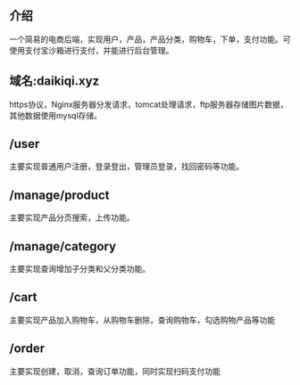 ## 介绍
一个简易的电商后端，实现用户，产品，产品分类，购物车，下单，支付功能。可使用支付宝沙箱进行支付，并能进行后台管理。
## 域名:daikiqi.xyz
https协议，Nginx服务器分发请求，tomcat处理请求，ftp服务器存储图片数据，其他数据使用mysql存储。

## /user
主要实现普通用户注册，登录登出，管理员登录，找回密码等功能。
## /manage/product
主要实现产品分页搜索，上传功能。
## /manage/category
主要实现查询增加子分类和父分类功能。
## /cart
主要实现产品加入购物车，从购物车删除，查询购物车，勾选购物产品等功能
## /order
主要实现创建，取消，查询订单功能，同时实现扫码支付功能



